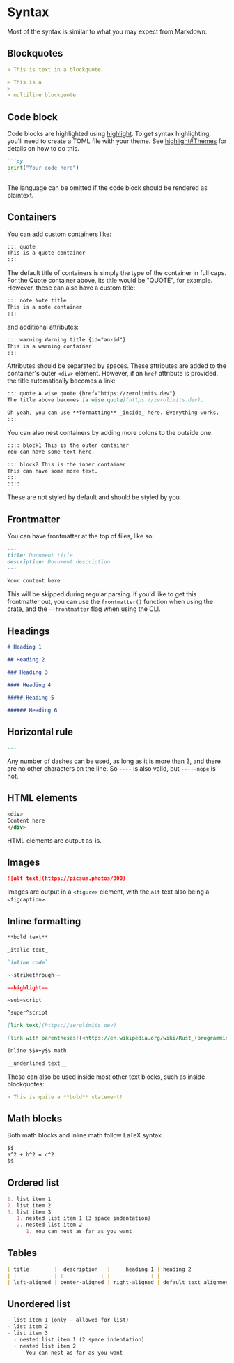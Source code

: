 # Syntax

Most of the syntax is similar to what you may expect from Markdown.

## Blockquotes

```md
> This is text in a blockquote.

> This is a
>
> multiline blockquote
```

## Code block

Code blocks are highlighted using [highlight](https://github.com/noClaps/highlight). To get syntax highlighting, you'll need to create a TOML file with your theme. See [highlight#Themes](https://github.com/noClaps/highlight#themes) for details on how to do this.

````md
```py
print("Your code here")
```
````

The language can be omitted if the code block should be rendered as plaintext.

## Containers

You can add custom containers like:

```md
::: quote
This is a quote container
:::
```

The default title of containers is simply the type of the container in full caps. For the Quote container above, its title would be "QUOTE", for example. However, these can also have a custom title:

```md
::: note Note title
This is a note container
:::
```

and additional attributes:

```md
::: warning Warning title {id="an-id"}
This is a warning container
:::
```

Attributes should be separated by spaces. These attributes are added to the container's outer `<div>` element. However, if an `href` attribute is provided, the title automatically becomes a link:

```md
::: quote A wise quote {href="https://zerolimits.dev"}
The title above becomes [a wise quote](https://zerolimits.dev).

Oh yeah, you can use **formatting** _inside_ here. Everything works.
:::
```

You can also nest containers by adding more colons to the outside one.

```md
:::: block1 This is the outer container
You can have some text here.

::: block2 This is the inner container
This can have some more text.
:::
::::
```

These are not styled by default and should be styled by you.

## Frontmatter

You can have frontmatter at the top of files, like so:

```md
---
title: Document title
description: Document description
---

Your content here
```

This will be skipped during regular parsing. If you'd like to get this frontmatter out, you can use the `frontmatter()` function when using the crate, and the `--frontmatter` flag when using the CLI.

## Headings

```md
# Heading 1

## Heading 2

### Heading 3

#### Heading 4

##### Heading 5

###### Heading 6
```

## Horizontal rule

```md
---
```

Any number of dashes can be used, as long as it is more than 3, and there are no other characters on the line. So `----` is also valid, but `-----nope` is not.

## HTML elements

```md
<div>
Content here
</div>
```

HTML elements are output as-is.

## Images

```md
![alt text](https://picsum.photos/300)
```

Images are output in a `<figure>` element, with the `alt` text also being a `<figcaption>`.

## Inline formatting

```md
**bold text**

_italic text_

`inline code`

~~strikethrough~~

==highlight==

~sub~script

^super^script

[link text](https://zerolimits.dev)

[link with parentheses](<https://en.wikipedia.org/wiki/Rust_(programming_language)>)

Inline $$x+y$$ math

__underlined text__
```

These can also be used inside most other text blocks, such as inside blockquotes:

```md
> This is quite a **bold** statement!
```

## Math blocks

Both math blocks and inline math follow LaTeX syntax.

```md
$$
a^2 + b^2 = c^2
$$
```

## Ordered list

```md
1. list item 1
2. list item 2
3. list item 3
   1. nested list item 1 (3 space indentation)
   2. nested list item 2
      1. You can nest as far as you want
```

## Tables

```md
| title        |  description   |     heading 1 | heading 2              |
| :----------- | :------------: | ------------: | ---------------------- |
| left-aligned | center-aligned | right-aligned | default text alignment |
```

## Unordered list

```md
- list item 1 (only - allowed for list)
- list item 2
- list item 3
  - nested list item 1 (2 space indentation)
  - nested list item 2
    - You can nest as far as you want
```
